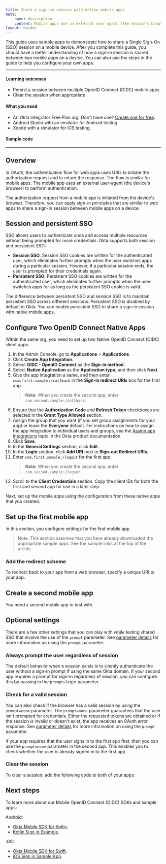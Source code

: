 ```yaml
---
title: Share a sign-in session with native mobile apps
meta:
  - name: description
    content: Mobile apps use an external user-agent (the device's browser) to perform authentication. Get information on how you can apply sign-in principles that are similar to web apps to share a sign-in session between mobile apps on a device.
layout: Guides
---
```


<ClassicDocOieVersionNotAvailable />

This guide uses sample apps to demonstrate how to share a Single Sign-On (SSO) session on a mobile device. After you complete this guide, you should have a better understanding of how a sign-in session is shared between two mobile apps on a device. You can also use the steps in the guide to help you configure your own apps.

<EmbeddedBrowserWarning />

---

#### Learning outcomes

* Persist a session between multiple OpenID Connect (OIDC) mobile apps.
* Clear the session when appropriate.

#### What you need

* An Okta Integrator Free Plan org. Don't have one? [Create one for free](https://developer.okta.com/signup).
* Android Studio with an emulator for Android testing.
* Xcode with a simulator for iOS testing.

#### Sample code

<StackSelector snippet="samplecode" noSelector />

---

## Overview

In OAuth, the authentication flow for web apps uses URIs to initiate the authorization request and to return the response. The flow is similar for mobile apps. The mobile app uses an external user-agent (the device's browser) to perform authentication.

The authorization request from a mobile app is initiated from the device's browser. Therefore, you can apply sign-in principles that are similar to web apps to share a sign-in session between mobile apps on a device.

## Session and persistent SSO

SSO allows users to authenticate once and access multiple resources without being prompted for more credentials. Okta supports both session and persistent SSO:

* **Session SSO**: Session SSO cookies are written for the authenticated user, which eliminates further prompts when the user switches apps during a particular session. However, if a particular session ends, the user is prompted for their credentials again.
* **Persistent SSO**: Persistent SSO cookies are written for the authenticated user, which eliminates further prompts when the user switches apps for as long as the persistent SSO cookie is valid.

The difference between persistent SSO and session SSO is to maintain persistent SSO across different sessions. Persistent SSO is disabled by default in Okta. You can enable persistent SSO to share a sign-in session with native mobile apps.

<StackSelector snippet="enablesso" noSelector />

## Configure Two OpenID Connect Native Apps

Within the same org, you need to set up two Native OpenID Connect (OIDC) client apps.

1. In the Admin Console, go to **Applications** > **Applications**.
1. Click **Create App Integration**.
1. Select **OIDC - OpenID Connect** as the **Sign-in method**.
1. Select **Native Application** as the **Application type**, and then click **Next**.
1. Give the app integration a name, and then enter `com.first.sample:/callback` in the **Sign-in redirect URIs** box for the first app.
    > **Note:** When you create the second app, enter `com.second.sample:/callback`.
1. Ensure that the **Authorization Code** and **Refresh Token** checkboxes are selected in the **Grant Type Allowed** section.
1. Assign the group that you want (if you set group assignments for your app) or leave the **Everyone** default. For instructions on how to assign the app integration to individual users and groups, see the [Assign app integrations](https://help.okta.com/okta_help.htm?id=ext_Apps_Apps_Page-assign) topic in the Okta product documentation.
1. Click **Save**.
1. In the **General Settings** section, click **Edit**.
1. In the **Login** section, click **Add URI** next to **Sign-out Redirect URIs**.
1. Enter `com.first.sample:/logout` for the first app.
    > **Note:** When you create the second app, enter `com.second.sample:/logout`.
1. Scroll to the **Client Credentials** section. Copy the client IDs for both the first and second app for use in a later step.

Next, set up the mobile apps using the configuration from these native apps that you created.

## Set up the first mobile app

In this section, you configure settings for the first mobile app.

> Note: This section assumes that you have already downloaded the appropriate sample apps. See the sample links at the top of the article.

<StackSelector snippet="configfile" noSelector />

### Add the redirect scheme

To redirect back to your app from a web browser, specify a unique URI to your app.

<StackSelector snippet="addredirectscheme" noSelector />

## Create a second mobile app

You need a second mobile app to test with.

<StackSelector snippet="createsecondapp" noSelector />

## Optional settings

There are a few other settings that you can play with while testing shared SSO that involve the use of the `prompt` parameter. See [parameter details](https://developer.okta.com/docs/api/openapi/okta-oauth/oauth/tag/CustomAS/#tag/CustomAS/operation/authorizeCustomAS!in=query&path=prompt&t=request) for more information on using the `prompt` parameter.

### Always prompt the user regardless of session

The default behavior when a session exists is to silently authenticate the user without a sign-in prompt if using the same Okta domain. If your second app requires a prompt for sign-in regardless of session, you can configure this by passing in the `prompt=login` parameter.

<StackSelector snippet="promptsignin" noSelector />

### Check for a valid session

You can also check if the browser has a valid session by using the `prompt=none` parameter. The `prompt=none` parameter guarantees that the user isn't prompted for credentials. Either the requested tokens are obtained or if the session is invalid or doesn't exist, the app receives an OAuth error response. See [parameter details](https://developer.okta.com/docs/api/openapi/okta-oauth/oauth/tag/CustomAS/#tag/CustomAS/operation/authorizeCustomAS!in=query&path=prompt&t=request) for more information on using the `prompt` parameter.

If your app requires that the user signs in to the first app first, then you can use the `prompt=none` parameter in the second app. This enables you to check whether the user is already signed in to the first app.

<StackSelector snippet="checkvalidsession" noSelector />

### Clear the session

To clear a session, add the following code to both of your apps:

<StackSelector snippet="clearsession" noSelector />

## Next steps

To learn more about our Mobile OpenID Connect (OIDC) SDKs and sample apps:

Android:
- [Okta Mobile SDK for Kotlin](https://github.com/okta/okta-mobile-kotlin).
- [Kotlin Sign in Example](https://github.com/okta/samples-android/tree/legacy-samples/sign-in-kotlin).

iOS:
- [Okta Mobile SDK for Swift](https://github.com/okta/okta-mobile-swift).
- [iOS Sign in Sample App](https://github.com/okta/samples-ios/tree/legacy-samples/browser-sign-in).

